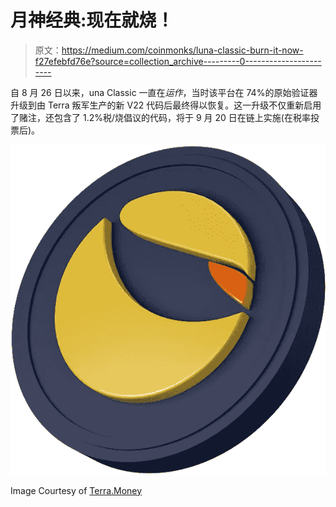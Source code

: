 # 月神经典:现在就烧！

> 原文：<https://medium.com/coinmonks/luna-classic-burn-it-now-f27efebfd76e?source=collection_archive---------0----------------------->

自 8 月 26 日以来，una Classic 一直在*运作*，当时该平台在 74%的原始验证器升级到由 Terra 叛军生产的新 V22 代码后最终得以恢复。这一升级不仅重新启用了赌注，还包含了 1.2%税/烧倡议的代码，将于 9 月 20 日在链上实施(在税率投票后)。

![](img/17dc03ea1641194d0b3bf661e346b4d7.png)

Image Courtesy of [Terra.Money](https://www.terra.money/)